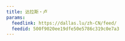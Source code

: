 ```yaml
---
title: 达拉斯・卢
params:
  feedlink: https://dallas.lu/zh-CN/feed/
  feedid: 500f9020ee19dfe50e5786c319c0e7a3
---
```

